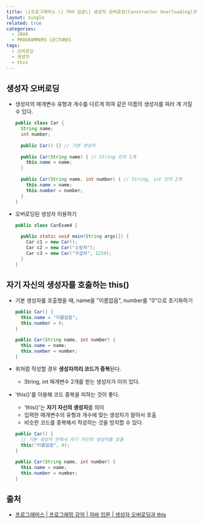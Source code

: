 ```yaml
---
title: \[프로그래머스 \| 자바 입문\] 생성자 오버로딩(Constructor Overloading)과 this()
layout: single
related: true
categories:
  - JAVA
  - PROGRAMMERS LECTURES
tags:
  - 오버로딩
  - 생성자
  - this
---
```


## 생성자 오버로딩
- 생성자의 매개변수 유형과 개수를 다르게 하여 같은 이름의 생성자를 여러 개 가질 수 있다.

  ```java
  public class Car {
    String name;
    int number;
    
    public Car() {} // 기본 생성자
    
    public Car(String name) { // String 인자 1개
      this.name = name;
    }
    
    public Car(String name, int number) { // String, int 인자 2개
      this.name = name;
      this.number = number;
    }
  }
  ```
  
- 오버로딩된 생성자 이용하기

  ```java
  public class CarExam4 {
  
    public static void main(String args[]) {
      Car c1 = new Car(); 
      Car c2 = new Car("소방차"); 
      Car c3 = new Car("구급차", 1234); 
    }
  }
  ```
  
## 자기 자신의 생성자를 호출하는 this()
- 기본 생성자를 호출했을 때, name을 "이름없음", number를 "0"으로 초기화하기

  ```java
  public Car() {
    this.name = "이름없음";
    this.number = 0;
  }
  
  public Car(String name, int number) {
    this.name = name;
    this.number = number;
  }
  ```
  
- 위처럼 작성할 경우 **생성자끼리 코드가 중복**된다.
  - String, int 매개변수 2개를 받는 생성자가 이미 있다.
- 'this()'를 이용해 코드 중복을 피하는 것이 좋다.
  - 'this()'는 **자기 자신의 생성자**를 의미
  - 입력한 매개변수의 유형과 개수에 맞는 생성자가 알아서 호출
  - 비슷한 코드를 중복해서 작성하는 것을 방지할 수 있다.

  ```java
  public Car() {
    // 기본 생성자 안에서 자기 자신의 생성자를 호출
    this("이름없음", 0);
  }
  
  public Car(String name, int number) {
    this.name = name;
    this.number = number;
  }
  ```

## 출처
- [프로그래머스 \| 프로그래밍 강의 \| 자바 입문 \| 생성자 오버로딩과 this](https://programmers.co.kr/learn/courses/5/lessons/171)
